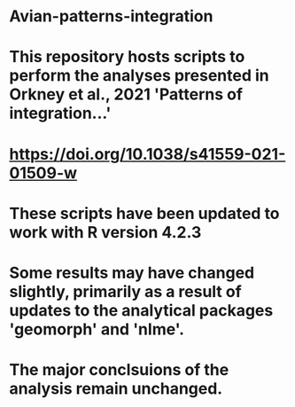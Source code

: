 # Avian-patterns-integration

# This repository hosts scripts to perform the analyses presented in Orkney et al., 2021 'Patterns of integration...'
# https://doi.org/10.1038/s41559-021-01509-w

# These scripts have been updated to work with R version 4.2.3 
# Some results may have changed slightly, primarily as a result of updates to the analytical packages 'geomorph' and 'nlme'. 
# The major conclsuions of the analysis remain unchanged. 


